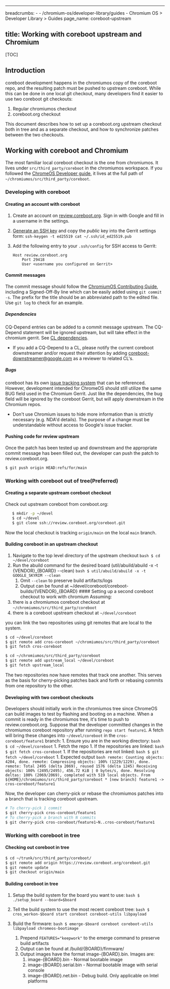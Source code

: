--------------------------------------------------------------------------------

breadcrumbs: - - /chromium-os/developer-library/guides - Chromium OS > Developer
Library > Guides page_name: coreboot-upstream

## title: Working with coreboot upstream and Chromium

[TOC]

## Introduction

coreboot development happens in the chromiumos copy of the coreboot repo, and
the resulting patch must be pushed to upstream coreboot. While this can be done
in one local git checkout, many developers find it easier to use two coreboot
git checkouts:

1.  Regular chromiumos checkout
2.  coreboot.org checkout

This document describes how to set up a coreboot.org upstream checkout both in
tree and as a separate checkout, and how to synchronize patches between the two
checkouts.

## Working with coreboot and Chromium

The most familiar local coreboot checkout is the one from chromiumos. It lives
under `src/third_party/coreboot` in the chromiumos workspace. If you followed
the [ChromeOS Developer guide], it lives at the full path of
`~/chromiumos/src/third_party/coreboot`.

### Developing with coreboot

#### Creating an account with coreboot

1.  Create an account on [review.coreboot.org][Gerrit account page]. Sign in
    with Google and fill in a username in the settings.
1.  [Generate an SSH key][Gerrit's documentation] and copy the *public* key into
    the Gerrit settings form: `ssh-keygen -t ed25519 cat ~/.ssh/id_ed25519.pub`
1.  Add the following entry to your `.ssh/config` for SSH access to Gerrit:

    ```
    Host review.coreboot.org
        Port 29418
        User <username you configured on Gerrit>
    ```

#### Commit messages

The commit message should follow the [ChromiumOS Contributing Guide], including
a Signed-Off-By line which can be easily added using `git commit -s`. The prefix
for the title should be an abbreviated path to the edited file. Use `git log` to
check for an example.

##### Dependencies

CQ-Depend entries can be added to a commit message upstream. The CQ-Depend
statement will be ignored upstream, but will take effect in the chromium gerrit.
See [CL dependencies].

*   If you add a CQ-Depend to a CL, please notify the current coreboot
    downstreamer and/or request their attention by adding
    coreboot-downstreamer@google.com as a reviewer to related CL's.

##### Bugs

coreboot has its own [issue tracking system] that can be referenced. However,
development intended for ChromeOS should still utilize the same BUG field used
in the Chromium Gerrit. Just like the dependencies, the bug field will be
ignored by the coreboot Gerrit, but will apply downstream in the Chromium repos.

*   Don't use Chromium issues to hide more information than is strictly
    necessary (e.g. NDA'd details). The purpose of a change must be
    understandable without access to Google's issue tracker.

#### Pushing code for review upstream

Once the patch has been tested up and downstream and the appropriate commit
message has been filled out, the developer can push the patch to
review.coreboot.org.

```bash
$ git push origin HEAD:refs/for/main
```

### Working with coreboot out of tree(Preferred)

#### Creating a separate upstream coreboot checkout

Check out upstream coreboot from coreboot.org:

```bash
   $ mkdir -p ~/devel
   $ cd ~/devel
   $ git clone ssh://review.coreboot.org/coreboot.git
```

Now the local checkout is tracking `origin/main` on the local `main` branch.

#### Building coreboot in an upstream checkout

1.  Navigate to the top level directory of the upstream checkout `bash $ cd
    ~/devel/coreboot`
1.  Run the abuild command for the desired board (util/abuild/abuild -x -t
    {VENDOR}_{BOARD} --clean) `bash $ util/abuild/abuild -x -t GOOGLE_SKYRIM
    --clean`
    1.  Omit `--clean` to preserve build artifacts/logs
    1.  Output can be found at
        ~/devel/coreboot/coreboot-builds/{VENDOR}_{BOARD} #### Setting up a
        second coreboot checkout to work with chromium Assuming:
1.  there is a chromiumos coreboot checkout at
    `~/chromiumos/src/third_party/coreboot`
1.  there is a coreboot upstream checkout at `~/devel/coreboot`

you can link the two repositories using git remotes that are local to the
system.

```bash
$ cd ~/devel/coreboot
$ git remote add cros-coreboot ~/chromiumos/src/third_party/coreboot
$ git fetch cros-coreboot

$ cd ~/chromiumos/src/third_party/coreboot
$ git remote add upstream_local ~/devel/coreboot
$ git fetch upstream_local
```

The two repositories now have remotes that track one another. This serves as the
basis for cherry-picking patches back and forth or rebasing commits from one
repository to the other.

#### Developing with two coreboot checkouts

Developers should initially work in the chromiumos tree since ChromeOS can build
images to test by flashing and booting on a machine. When a commit is ready in
the chromiumos tree, it's time to push to review.coreboot.org. Suppose that the
developer committed changes in the chromiumos coreboot repository after running
`repo start feature1`. A fetch will bring these changes into `~/devel/coreboot`
in the `cros-coreboot/feature1` branch: 1. Ensure you are in the working
directory: `bash $ cd ~/devel/coreboot` 1. Fetch the repo 1. If the repositories
are linked: `bash $ git fetch cros-coreboot` 1. If the repositories are not
linked: `bash $ git fetch ~/devel/coreboot` 1. Expected output `bash remote:
Counting objects: 4204, done. remote: Compressing objects: 100% (1229/1229),
done. remote: Total 2495 (delta 2069), reused 1576 (delta 1245) Receiving
objects: 100% (2495/2495), 456.72 KiB | 0 bytes/s, done. Resolving deltas: 100%
(2069/2069), completed with 519 local objects. From
${HOME}/chromiumos/src/third_party/coreboot * [new branch] feature1 ->
cros-coreboot/feature1`

Now, the developer can cherry-pick or rebase the chromiumos patches into a
branch that is tracking coreboot upstream.

```bash
# To cherry-pick 1 commit
$ git cherry-pick cros-coreboot/feature1
# To cherry-pick a branch with N commits
$ git cherry-pick cros-coreboot/feature1~N..cros-coreboot/feature1
```

### Working with coreboot in tree

#### Checking out coreboot in tree

```bash
$ cd ~/trunk/src/third_party/coreboot/
$ git remote add origin https://review.coreboot.org/coreboot.git
$ git remote update
$ git checkout origin/main
```

#### Building coreboot in tree

1.  Setup the build system for the board you want to use: `bash $ ./setup_board
    --board=$board`

1.  Tell the build system to use the most recent coreboot tree: `bash $
    cros_workon-$board start coreboot coreboot-utils libpayload`

1.  Build the firmware: `bash $ emerge-$board coreboot coreboot-utils libpayload
    chromeos-bootimage`

    1.  Prepend `FEATURES="keepwork"` to the emerge command to preserve build
        artifacts
    1.  Output can be found at /build/{BOARD}/firmware/
    1.  Output images have the format image-{BOARD}.bin. Images are:
        1.  image-{BOARD}.bin - Normal bootable image
        1.  image-{BOARD}.serial.bin - Normal bootable image with serial console
        1.  image-{BOARD}.net.bin - Debug build. Only applicable on Intel
            platforms

[ChromeOS Developer guide]: https://www.chromium.org/chromium-os/developer-library/guides/development/developer-guide
[ChromiumOS Contributing Guide]: https://www.chromium.org/chromium-os/developer-library/guides/development/contributing
[CL dependencies]: https://www.chromium.org/chromium-os/developer-library/guides/development/contributing/#cl-dependencies
[coreboot.org]: https://coreboot.org
[Gerrit account page]: https://review.coreboot.org/#/settings/ssh-keys
[Gerrit's documentation]: https://gerrit-review.googlesource.com/Documentation/user-upload.html#ssh
[issue tracking system]: https://ticket.coreboot.org/
